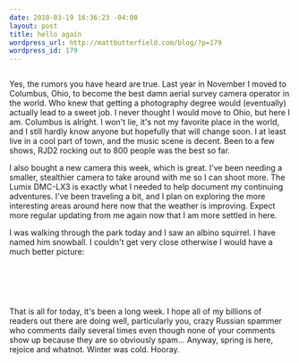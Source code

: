 ```yaml
--- 
date: 2010-03-19 16:36:23 -04:00
layout: post
title: hello again
wordpress_url: http://mattbutterfield.com/blog/?p=179
wordpress_id: 179
---
```

<p style="text-align: center;"><img src="http://mattbutterfield.com/blogpics/010.jpg" alt="" /></p>
<p style="text-align: center;"></p>

Yes, the rumors you have heard are true.  Last year in November I moved to Columbus, Ohio, to become the best damn aerial survey camera operator in the world.  Who knew that getting a photography degree would (eventually) actually lead to a sweet job.  I never thought I would move to Ohio, but here I am.  Columbus is alright.  I won't lie, it's not my favorite place in the world, and I still hardly know anyone but hopefully that will change soon.  I at least live in a cool part of town, and the music scene is decent.  Been to a few shows, RJD2 rocking out to 800 people was the best so far.  

I also bought a new camera this week, which is great.  I've been needing a smaller, stealthier camera to take around with me so I can shoot more.  The Lumix DMC-LX3 is exactly what I needed to help document my continuing adventures.  I've been traveling a bit, and I plan on exploring the more interesting areas around here now that the weather is improving.  Expect more regular updating from me again now that I am more settled in here.  

I was walking through the park today and I saw an albino squirrel.  I have named him snowball.  I couldn't get very close otherwise I would have a much better picture:  
<p><P align "left">&nbsp;</P></p>
<p style="text-align: center;"><img src="http://mattbutterfield.com/blogpics/011.jpg" alt="" /></p>
<p style="text-align: center;"></p>
<p><P align "left">&nbsp;</P></p>
That is all for today, it's been a long week.  I hope all of my billions of readers out there are doing well, particularly you, crazy Russian spammer who comments daily several times even though none of your comments show up because they are so obviously spam...  Anyway, spring is here, rejoice and whatnot.  Winter was cold.  Hooray.
<p><P align "left">&nbsp;</P></p>
<p style="text-align: center;"><img src="http://mattbutterfield.com/blogpics/012.jpg" alt="" /></p>
<p style="text-align: center;"></p>
<p><P align "left">&nbsp;</P></p>
